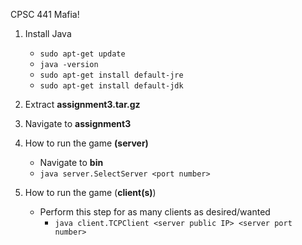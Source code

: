 CPSC 441 Mafia!

1. Install Java
    * `sudo apt-get update`
    * `java -version`
    * `sudo apt-get install default-jre`
    * `sudo apt-get install default-jdk`
   
   
2. Extract __assignment3.tar.gz__
 

3. Navigate to __assignment3__
 

4. How to run the game __(server)__
    * Navigate to __bin__
    * `java server.SelectServer <port number>`
    
   
5. How to run the game (__client(s)__)
    * Perform this step for as many clients as desired/wanted
        * `java client.TCPClient <server public IP> <server port number>`
